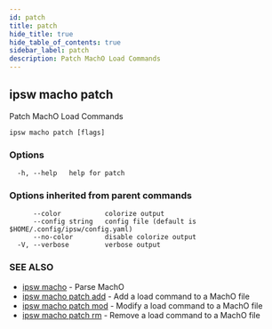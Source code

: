 ```yaml
---
id: patch
title: patch
hide_title: true
hide_table_of_contents: true
sidebar_label: patch
description: Patch MachO Load Commands
---
```

## ipsw macho patch

Patch MachO Load Commands

```
ipsw macho patch [flags]
```

### Options

```
  -h, --help   help for patch
```

### Options inherited from parent commands

```
      --color           colorize output
      --config string   config file (default is $HOME/.config/ipsw/config.yaml)
      --no-color        disable colorize output
  -V, --verbose         verbose output
```

### SEE ALSO

* [ipsw macho](/docs/cli/ipsw/macho)	 - Parse MachO
* [ipsw macho patch add](/docs/cli/ipsw/macho/patch/add)	 - Add a load command to a MachO file
* [ipsw macho patch mod](/docs/cli/ipsw/macho/patch/mod)	 - Modify a load command to a MachO file
* [ipsw macho patch rm](/docs/cli/ipsw/macho/patch/rm)	 - Remove a load command to a MachO file

